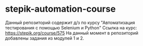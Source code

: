 # stepik-automation-course
Данный репозиторий содержит д/з по курсу "Автоматизация тестирования с помощью Selenium и Python"
Ссылка на курс: https://stepik.org/course/575
На данный момент в репозиторий добавлены задания из модулей 1 и 2.
